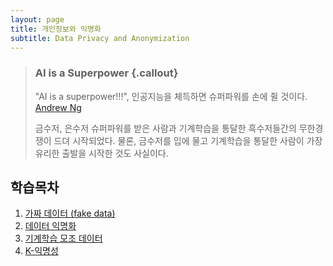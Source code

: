 ```yaml
---
layout: page
title: 개인정보와 익명화
subtitle: Data Privacy and Anonymization
---
```


> ### AI is a Superpower {.callout}
>
> "AI is a superpower!!!", 인공지능을 체득하면 슈퍼파워를 손에 쥘 것이다. [Andrew Ng](https://twitter.com/andrewyng/status/728986380638916609)
>
> 금수저, 은수저 슈퍼파워를 받은 사람과 기계학습을 통달한 흑수저들간의 무한경쟁이 드뎌 시작되었다. 물론, 
> 금수저를 입에 물고 기계학습을 통달한 사람이 가장 유리한 출발을 시작한 것도 사실이다.

## 학습목차 

1. [가짜 데이터 (fake data)](fake-data.html)
1. [데이터 익명화](anonymization.html)
1. [기계학습 모조 데이터](ml-fake-data.html)
1. [K-익명성](k-anonymity.html)
